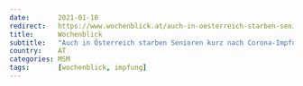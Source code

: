 ```yaml
---
date:       2021-01-10
redirect:   https://www.wochenblick.at/auch-in-oesterreich-starben-senioren-kurz-nach-corona-impfung/
title:      Wochenblick
subtitle:   "Auch in Österreich starben Senioren kurz nach Corona-Impfung"
country:    AT
categories: MSM
tags:       [wochenblick, impfung]
---
```

